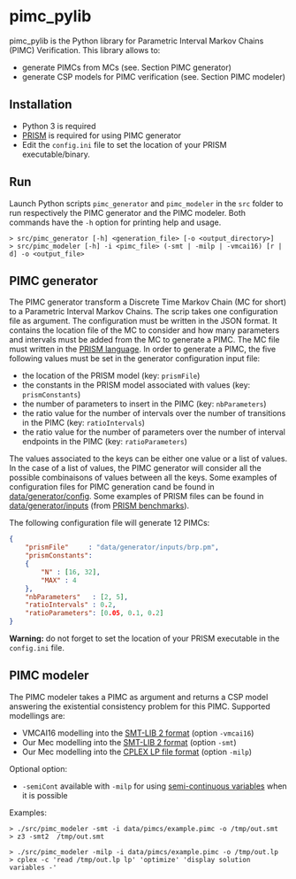 # pimc_pylib
pimc_pylib is the Python library for Parametric Interval Markov Chains (PIMC) Verification.
This library allows to: 
* generate PIMCs from MCs (see. Section PIMC generator)
* generate CSP models for PIMC verification (see. Section PIMC modeler)

## Installation
- Python 3 is required
- [PRISM](http://www.prismmodelchecker.org) is required for using PIMC generator
- Edit the ```config.ini``` file to set the location of your PRISM executable/binary.

## Run
Launch Python scripts ```pimc_generator``` and ```pimc_modeler``` in the ```src``` folder to run respectively the PIMC generator and the PIMC modeler. Both commands have the ```-h``` option for printing help and usage.
```console
> src/pimc_generator [-h] <generation_file> [-o <output_directory>]
> src/pimc_modeler [-h] -i <pimc_file> (-smt | -milp | -vmcai16) [r | d] -o <output_file> 
```

## PIMC generator
The PIMC generator transform a Discrete Time Markov Chain (MC for short) to a Parametric Interval Markov Chains. The scrip takes one configuration file as argument. The configuration must be written in the JSON format. It contains the location file of the MC to consider and how many parameters and intervals must be added from the MC to generate a PIMC. The MC file must written in the [PRISM language](http://www.prismmodelchecker.org/). In order to generate a PIMC, the five following values must be set in the generator configuration input file:
- the location of the PRISM model (key: ```prismFile```)
- the constants in the PRISM model associated with values (key: ```prismConstants```)
- the number of parameters to insert in the PIMC (key: ```nbParameters```)
- the ratio value for the number of intervals over the number of transitions in the PIMC (key: ```ratioIntervals```)
- the ratio value for the number of parameters over the number of interval endpoints in the PIMC (key: ```ratioParameters```)

The values associated to the keys can be either one value or a list of values. In the case of a list of values, the PIMC generator will consider all the possible combinaisons of values between all the keys. Some examples of configuration files for PIMC generation cand be found in [data/generator/config](https://github.com/anicet-bart/pimc_pylib/tree/master/data/generator/config). Some examples of PRISM files can be found in [data/generator/inputs](https://github.com/anicet-bart/pimc_pylib/tree/master/data/generator/inputs) (from [PRISM benchmarks](http://www.prismmodelchecker.org/benchmarks/models.php#dtmcs)).

The following configuration file will generate 12 PIMCs:
```json
{
	"prismFile"     : "data/generator/inputs/brp.pm",
	"prismConstants": 
	{
		"N" : [16, 32],
		"MAX" : 4
	},
	"nbParameters"   : [2, 5], 
	"ratioIntervals" : 0.2,
	"ratioParameters": [0.05, 0.1, 0.2]
}
```

**Warning:** do not forget to set the location of your PRISM executable in the ```config.ini``` file.

## PIMC modeler
The PIMC modeler takes a PIMC as argument and returns a CSP model answering the existential consistency problem for this PIMC.
Supported modellings are:
* VMCAI16 modelling into the [SMT-LIB 2 format](http://smtlib.cs.uiowa.edu) (option ```-vmcai16```)
* Our Mec modelling into the [SMT-LIB 2 format](http://smtlib.cs.uiowa.edu) (option ```-smt```)
* Our Mec modelling into the [CPLEX LP file format](http://lpsolve.sourceforge.net/5.0/CPLEX-format.htm) (option ```-milp```)

Optional option:
* ```-semiCont``` available with ```-milp``` for using [semi-continuous variables](http://lpsolve.sourceforge.net/5.5/semi-cont.htm) when it is possible

Examples:
```terminal
> ./src/pimc_modeler -smt -i data/pimcs/example.pimc -o /tmp/out.smt
> z3 -smt2  /tmp/out.smt

> ./src/pimc_modeler -milp -i data/pimcs/example.pimc -o /tmp/out.lp
> cplex -c 'read /tmp/out.lp lp' 'optimize' 'display solution variables -'
```
